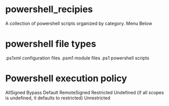 # powershell_recipies
A collection of powershell scripts organized by category.  Menu Below

# powershell file types
.ps1xml   configuration files
.psm1     module files
.ps1      powershell scripts

# Powershell execution policy
AllSigned
Bypass
Default
RemoteSigned
Restricted
Undefined  (if all scopes is undefined, it defaults to restricted)
Unrestricted

